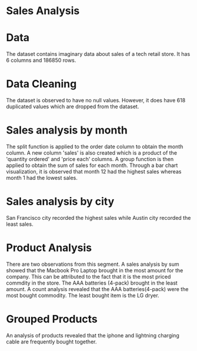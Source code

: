 # Sales Analysis

# Data
The dataset contains imaginary data about sales of a tech retail store. It has 6 columns and 186850 rows.

# Data Cleaning
The dataset is observed to have no null values. However, it does have 618 duplicated values which are dropped from the dataset. 

# Sales analysis by month
The split function is applied to the order date column to obtain the month column. A new column 'sales' is also created which is a product of the 'quantity ordered' and 'price each' columns. A group function is then applied to obtain the sum of sales for each month. Through a bar chart visualization, it is observed that month 12 had the highest sales whereas month 1 had the lowest sales.

# Sales analysis by city
San Francisco city recorded the highest sales while Austin city recorded the least sales.

# Product Analysis
There are two observations from this segment. A sales analysis by sum showed that the Macbook Pro Laptop brought in the most amount for the company. This can be attributed to the fact that it is the most priced commdity  in the store. The AAA batteries (4-pack) brought in the least amount.
A count analysis revealed that the AAA batteries(4-pack) were the most bought commodity. The least bought item is the LG dryer. 

# Grouped Products
An analysis of products revealed that the iphone and lightning charging cable are frequently bought together.
